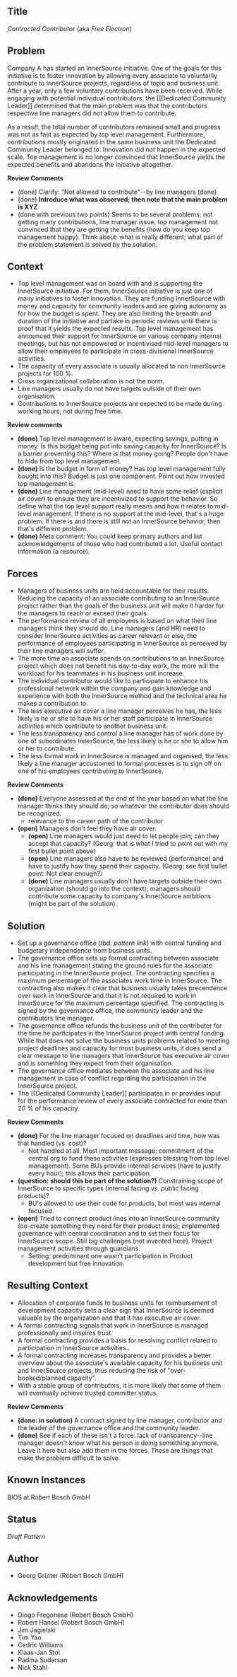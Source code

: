 ## Title

_Contracted Contributor_ (aka _Free Electron_)

## Problem

Company A has started an InnerSource initiative. One of the goals for this
initiative is to foster innovation by allowing every associate to voluntarily
contribute to InnerSource projects, regardless of topic and business unit. 
After a year, only a few voluntary contributions have been received. While
engaging with potential individual contributors, the [[Dedicated Community Leader]]
determined that the main problem was that the contributors respective line 
managers did not allow them to contribute.

As a result, the total number of contributors remained small and progress was
not as fast as expected by top level management. Furthermore, contributions
mostly originated in the same business unit the Dedicated Community Leader
belonged to.  Innovation did not happen in the expected scale. Top management
is no longer convinced that InnerSource yields the expected benefits and
abandons the initiative altogether.

**Review Comments**

* (done) Clarify: "Not allowed to contribute"--by line managers (done)
* (done) **Introduce what was observed; then note that the main problem is XYZ**
* (done with previous two points) Seems to be several problems: not getting many contributions, line manager issue, top management not convinced that they are getting the benefits (how do you keep top management happy). Think about: what is really different; what part of the problem statement is solved by the solution.

## Context

- Top level management was on board with and is supporting the InnerSource initiative. For them, InnerSource initiative is just one of many initiatives to foster innovation. They are funding InnerSource with money and capacity for community leaders and are giving autonomy as for how the budget is spent. They are also limiting the breadth and duration of the initiative and partake in periodic reviews until there is proof that it yields the expected results. Top level management has announced their support for InnerSource on various company internal meetings, but has not empowered or incentivised mid-level managers to allow their employees to participate in cross-divisional InnerSource activities.
- The capacity of every associate is usually allocated to non InnerSource
  projects for 100 %.
- Cross organizational collaboration is not the norm.
- Line managers usually do not have targets outside of their own organisation.
- Contributions to InnerSource projects are expected to be made during working
  hours, not during free time.

**Review comments**

* **(done)** Top level management is aware, expecting savings, putting in money. Is this budget being put into saving capacity for InnerSource? Is a barrier preventing this? Where is that money going? People don't have to hide from top level management.
* **(done)** Is the budget in form of money? Has top level management fully bought into this? Budget is just one component. Point out how invested top management is.
* **(done)** Line management (mid-level) need to have some relief (explicit air cover) to ensure they are incentivized to support the behavior. So define what the top level support really means and how it relates to mid-level management. If there is no support at the mid-level, that's a huge problem. If there is and there is still not an InnerSource behavior, then that's different problem.
* **(done)** Meta comment: You could keep primary authors and list acknowledgements of those who had contributed a lot. Useful contact information (a resource). 

## Forces

- Managers of business units are held accountable for their results. Reducing
  the capacity of an associate contributing to an InnerSource project rather
  than the goals of the business unit will make it harder for the managers to reach or
  exceed their goals.
- The performance review of all employees is based on what their line managers
  think they should do. Line managers (and HR) need to consider InnerSource
  activities as career relevant or else, the performance of employees participating
  in InnerSource as perceived by their line managers will suffer.
- The more time an associate spends on contributions to an InnerSource project
  which does not benefit his day-to-day work, the more will the workload for
  his teammates in his business unit increase.
- The individual contributor would like to participate to enhance his
  professional network within the company and gain knowledge and experience
  with both the InnerSource method and the technical area he makes a
  contribution to.
- The less executive air cover a line manager perceives he has, the less likely
  is he or she to have his or her staff participate in InnerSource activities which
  contribute to another business unit.
- The less transparency and control a line manager has of work done by one of
  subordinates InnerSource, the less likely is he or she to allow him or her to
  contribute.
- The less formal work in InnerSource is managed and organised, the less likely
  a line manager accustomed to formal processes is to sign off on one of his
  employees contributing to InnerSource.
  

**Review Comments**

* **(done)** Everyone assessed at the end of the year based on what the line manager thinks they should do; so whatever the contributor does should be recognized.
    - relevance to the career path of the contributor 
* **(open)** Managers don't feel they have air cover.
    - **(open)** Line managers would just need to let people join; can they accept that capacity? (Georg: that is what I tried to point out with my first bullet point above)
    - **(open)** Line managers also have to be reviewed (performance) and have to justify how they spend their capacity. (Georg: see first bullet point. Not clear enough?)
    - **(done)** Line managers usually don't have targets outside their own organization (should go into the context); managers should contribute some capacity to company's InnerSource ambitions (might be part of the solution).
 

## Solution

- Set up a governance office (_tbd. pattern link_) with central funding and budgetary
  independence from business units.
- The governance office sets up formal contracting between associate and his
  line management stating the ground rules for the associate participating in
  the InnerSource project. The contracting specifies a maximum percentage of
  the associates work time in InnerSource. The contracting also makes it clear
  that business usually takes precendence over work in InnerSource and that
  it is not required to work in InnerSource for the maximum percentage
  specified. The contracting is signed by the governance office, the community
  leader and the contributors line manager.
- The governance office refunds the business unit of the contributor for the
  time he participates in the InnerSource project with central funding. While
  that does not solve the business units problems related to meeting project
  deadlines and capacity for most business units, it does send a clear message
  to line managers that InnerSource has executive air cover and is something
  they expect from their organisation.
- The governance office mediates between the associate and his line management
  in case of conflict regarding the participation in the InnerSource project.
- The [[Dedicated Community Leader]] participates in or provides 
  input for the performance review of every associate contracted for more than
  20 % of his capacity.

**Review Comments**

* **(done)** For the line manager focused on deadlines and time, how was that handled (vs. cost)?
    - Not handled at all. Most important message: commitment of the central org to fund these activities (expresses blessing from top level management). Some BUs provide internal services (have to justify every hour); this allows their participation.
* **(question: should this be part of the solution?)** Constraining scope of InnerSource to specific types (internal facing vs. public facing products)?
    - BU's allowed to use their code for products, but most was internal focused.
* **(open)** Tried to connect product lines into an InnerSource community (co-create something they need for their product lines); implemented governance with central coordination and to set their focus for InnerSource scope. Still big challenges (not invented here). Project management activities through guardians.
     - Setting: predominant one wasn't participation in Product development but free innovation.

## Resulting Context

- Allocation of corporate funds to business units for reimbursement of 
  development capacity sets a clear sign that InnerSource is deemed valuable
  by the organization and that it has executive air cover.
- A formal contracting signals that work in InnerSource is managed 
  professionally and inspires trust.
- A formal contracting provides a basis for resolving conflict related to
  participation in InnerSource activities.
- A formal contracting increases transparency and provides a better overview
  about the associate's available capacity for his business unit and
  InnerSource projects, thus reducing the risk of "over-booked/planned
  capacity".
- With a stable group of contributors, it is more likely that some of them will
  eventually achieve trusted committer status.

**Review Comments**
* **(done: in solution)** A contract signed by line manager, contributor and the leader of the governance office and the community leader.
* **(done)** See if each of these isn't a force: lack of transparency--line manager doesn't know what his person is doing something anymore. Leave it here but also add them in the forces. These are things that make the problem difficult to solve.

## Known Instances

BIOS at Robert Bosch GmbH

## Status

_Draft Pattern_

## Author

- Georg Grütter (Robert Bosch GmbH)

## Acknowledgements

- Diogo Fregonese (Robert Bosch GmbH)
- Robert Hansel (Robert Bosch GmbH)
- Jim Jagielski
- Tim Yao
- Cedric Williams
- Klaas-Jan Stol
- Padma Sudarsan
- Nick Stahl